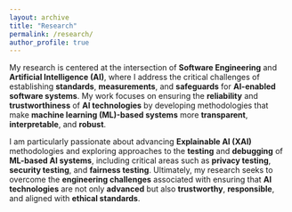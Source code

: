 ```yaml
---
layout: archive
title: "Research"
permalink: /research/
author_profile: true
---
```

My research is centered at the intersection of **Software Engineering** and **Artificial Intelligence (AI)**, where I address the critical challenges of establishing **standards**, **measurements**, and **safeguards** for **AI-enabled software systems**. My work focuses on ensuring the **reliability** and **trustworthiness** of **AI technologies** by developing methodologies that make **machine learning (ML)-based systems** more **transparent**, **interpretable**, and **robust**.

I am particularly passionate about advancing **Explainable AI (XAI)** methodologies and exploring approaches to the **testing** and **debugging** of **ML-based AI systems**, including critical areas such as **privacy testing**, **security testing**, and **fairness testing**. Ultimately, my research seeks to overcome the **engineering challenges** associated with ensuring that **AI technologies** are not only **advanced** but also **trustworthy**, **responsible**, and aligned with **ethical standards**.
